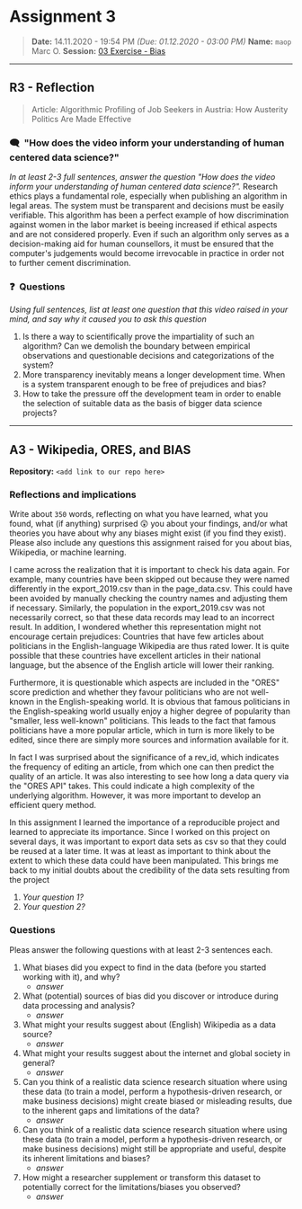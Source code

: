 # Assignment 3
> **Date:** 14.11.2020 - 19:54 PM *(Due: 01.12.2020 - 03:00 PM)*
> **Name:** `maop` Marc O.
> **Session:** [03 Exercise - Bias](https://github.com/FUB-HCC/hcds-winter-2020/wiki/03_exercise)   
----

## R3 - Reflection
> Article: Algorithmic Profiling of Job Seekers in Austria: How Austerity Politics Are Made Effective

### 🗨️&nbsp; "How does the video inform your understanding of human centered data science?"  
_In at least 2-3 full sentences, answer the question "How does the video inform your understanding of human centered data science?"._
Research ethics plays a fundamental role, especially when publishing an algorithm in legal areas. The system must be transparent and decisions must be easily verifiable. This algorithm has been a perfect example of how discrimination against women in the labor market is beeing increased if ethical aspects and  are not considered properly. Even if such an algorithm only serves as a decision-making aid for human counsellors, it must be ensured that the computer's judgements would become irrevocable in practice in order not to further cement discrimination.

### ❓&nbsp; Questions
_Using full sentences, list at least one question that this video raised in your mind, and say why it caused you to ask this question_

1. Is there a way to scientifically prove the impartiality of such an algorithm? Can we demolish the boundary between empirical observations and questionable decisions and categorizations of the system?
1. More transparency inevitably means a longer development time. When is a system transparent enough to be free of prejudices and bias? 
1. How to take the pressure off the development team in order to enable the selection of suitable data as the basis of bigger data science projects?

***

## A3 - Wikipedia, ORES, and BIAS

**Repository:** `<add link to our repo here>`

### Reflections and implications

Write about `350` words, reflecting on what you have learned, what you found, what (if anything) surprised 😲 you about your findings, and/or what theories you have about why any biases might exist (if you find they exist). Please also include any questions this assignment raised for you about bias, Wikipedia, or machine learning.


I came across the realization that it is important to check his data again. For example, many countries have been skipped out because they were named differently in the export_2019.csv than in the page_data.csv. This could have been avoided by manually checking the country names and adjusting them if necessary. Similarly, the population in the export_2019.csv was not necessarily correct, so that these data records may lead to an incorrect result. In addition, I wondered whether this representation might not encourage certain prejudices: Countries that have few articles about politicians in the English-language Wikipedia are thus rated lower. It is quite possible that these countries have excellent articles in their national language, but the absence of the English article will lower their ranking. 

Furthermore, it is questionable which aspects are included in the "ORES" score prediction and whether they favour politicians who are not well-known in the English-speaking world. It is obvious that famous politicians in the English-speaking world usually enjoy a higher degree of popularity than "smaller, less well-known" politicians. This leads to the fact that famous politicians have a more popular article, which in turn is more likely to be edited, since there are simply more sources and information available for it.

In fact I was surprised about the significance of a rev_id, which indicates the frequency of editing an article, from which one can then predict the quality of an article. It was also interesting to see how long a data query via the "ORES API" takes. This could indicate a high complexity of the underlying algorithm. However, it was more important to develop an efficient query method.

In this assignment I learned the importance of a reproducible project and learned to appreciate its importance. Since I worked on this project on several days, it was important to export data sets as csv so that they could be reused at a later time. It was at least as important to think about the extent to which these data could have been manipulated. This brings me back to my initial doubts about the credibility of the data sets resulting from the project


1. _Your question 1?_
1. _Your question 2?_

### Questions

Pleas answer the following questions with at least 2-3 sentences each.

1. What biases did you expect to find in the data (before you started working with it), and why?
    * _answer_
1. What (potential) sources of bias did you discover or introduce during data processing and analysis?
    * _answer_
1. What might your results suggest about (English) Wikipedia as a data source?
    * _answer_
1. What might your results suggest about the internet and global society in general?
    * _answer_
1. Can you think of a realistic data science research situation where using these data (to train a model, perform a hypothesis-driven research, or make business decisions) might create biased or misleading results, due to the inherent gaps and limitations of the data?
    * _answer_
1. Can you think of a realistic data science research situation where using these data (to train a model, perform a hypothesis-driven research, or make business decisions) might still be appropriate and useful, despite its inherent limitations and biases?
    * _answer_
1. How might a researcher supplement or transform this dataset to potentially correct for the limitations/biases you observed?
    * _answer_

